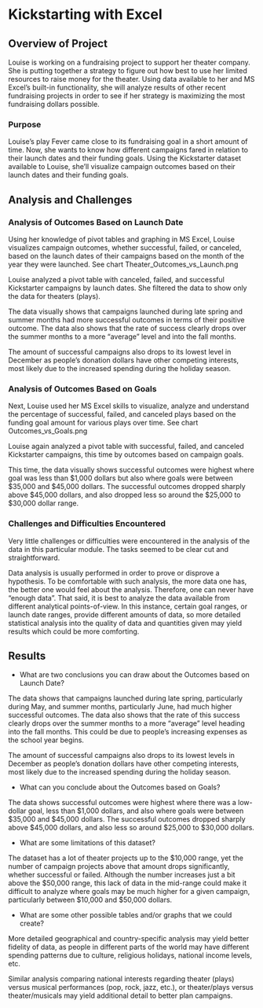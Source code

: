 # Kickstarting with Excel

## Overview of Project

Louise is working on a fundraising project to support her theater company. She is putting together a strategy to figure out how best to use her limited resources to raise money for the theater. Using data available to her and MS Excel’s built-in functionality, she will analyze results of other recent fundraising projects in order to see if her strategy is maximizing the most fundraising dollars possible.


### Purpose

Louise’s play Fever came close to its fundraising goal in a short amount of time. Now, she wants to know how different campaigns fared in relation to their launch dates and their funding goals. Using the Kickstarter dataset available to Louise, she’ll visualize campaign outcomes based on their launch dates and their funding goals.


## Analysis and Challenges

### Analysis of Outcomes Based on Launch Date

Using her knowledge of pivot tables and graphing in MS Excel, Louise visualizes campaign outcomes, whether successful, failed, or canceled, based on the launch dates of their campaigns based on the month of the year they were launched. See chart Theater_Outcomes_vs_Launch.png

Louise analyzed a pivot table with canceled, failed, and successful Kickstarter campaigns by launch dates. She filtered the data to show only the data for theaters (plays).

The data visually shows that campaigns launched during late spring and summer months had more successful outcomes in terms of their positive outcome. The data also shows that the rate of success clearly drops over the summer months to a more “average” level and into the fall months.

The amount of successful campaigns also drops to its lowest level in December as people’s donation dollars have other competing interests, most likely due to the increased spending during the holiday season.


### Analysis of Outcomes Based on Goals

Next, Louise used her MS Excel skills to visualize, analyze and understand the percentage of successful, failed, and canceled plays based on the funding goal amount for various plays over time. See chart Outcomes_vs_Goals.png

Louise again analyzed a pivot table with successful, failed, and canceled Kickstarter campaigns, this time by outcomes based on campaign goals.

This time, the data visually shows successful outcomes were highest where goal was less than $1,000 dollars but also where goals were between $35,000 and $45,000 dollars. The successful outcomes dropped sharply above $45,000 dollars, and also dropped less so around the $25,000 to $30,000 dollar range.


### Challenges and Difficulties Encountered

Very little challenges or difficulties were encountered in the analysis of the data in this particular module. The tasks seemed to be clear cut and straightforward.

Data analysis is usually performed in order to prove or disprove a hypothesis. To be comfortable with such analysis, the more data one has, the better one would feel about the analysis. Therefore, one can never have “enough data”. That said, it is best to analyze the data available from different analytical points-of-view. In this instance, certain goal ranges, or launch date ranges, provide different amounts of data, so more detailed statistical analysis into the quality of data and quantities given may yield results which could be more comforting.


## Results

- What are two conclusions you can draw about the Outcomes based on Launch Date?

The data shows that campaigns launched during late spring, particularly during May, and summer months, particularly June, had much higher successful outcomes. The data also shows that the rate of this success clearly drops over the summer months to a more “average” level heading into the fall months. This could be due to people’s increasing expenses as the school year begins.

The amount of successful campaigns also drops to its lowest levels in December as people’s donation dollars have other competing interests, most likely due to the increased spending during the holiday season.


- What can you conclude about the Outcomes based on Goals?

The data shows successful outcomes were highest where there was a low-dollar goal, less than $1,000 dollars, and also where goals were between $35,000 and $45,000 dollars. The successful outcomes dropped sharply above $45,000 dollars, and also less so around $25,000 to $30,000 dollars.


- What are some limitations of this dataset?

The dataset has a lot of theater projects up to the $10,000 range, yet the number of campaign projects above that amount drops significantly, whether successful or failed. Although the number increases just a bit above the $50,000 range, this lack of data in the mid-range could make it difficult to analyze where goals may be much higher for a given campaign, particularly between $10,000 and $50,000 dollars.

- What are some other possible tables and/or graphs that we could create?

More detailed geographical and country-specific analysis may yield better fidelity of data, as people in different parts of the world may have different spending patterns due to culture, religious holidays, national income levels, etc.

Similar analysis comparing national interests regarding theater (plays) versus musical performances (pop, rock, jazz, etc.), or theater/plays versus theater/musicals may yield additional detail to better plan campaigns.

